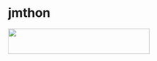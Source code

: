 # jmthon

<p align="left"><a href="https://heroku.com/deploy?template=https://github.com/wwnw0"> <img src="https://img.shields.io/badge/Deploy%20To%20Heroku-purple?style=for-the-badge&logo=heroku" width="320" height="58.45"/></a></p>
